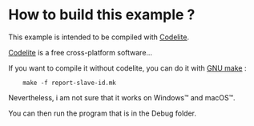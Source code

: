 # How to build this example ?

This example is intended to be compiled with [Codelite](https://codelite.org).

[Codelite](https://codelite.org) is a free cross-platform software...

If you want to compile it without codelite, you can do it with [GNU make](https://www.gnu.org/software/make/) :

		make -f report-slave-id.mk

Nevertheless, i am not sure that it works on Windows™ and macOS™.

You can then run the program that is in the Debug folder.
